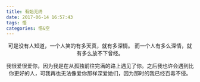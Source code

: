 ```yaml
---
title: 有始无终
date: 2017-06-14 16:57:43
tags: 悟
categories: 悟&空
---
```

<center>
可是没有人知道，一个人笑的有多天真，就有多深情。
而一个人有多么深情，就有多么放不下曾经。
<!--more-->





我很爱很爱你，因为我是在从孤独前往完满的路上遇见了你。之后我也许会遇到比你更好的人，可我再也无法像爱你那样深爱她们，因为那时的我已经百毒不侵。

</center>
